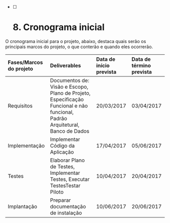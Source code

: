 * [ ] # 8. Cronograma inicial

O cronograma inicial para o projeto, abaixo, destaca quais serão os principais marcos do projeto, o que conterão e quando eles ocorrerão.

| **Fases/Marcos do projeto** | **Deliverables** | **Data de início prevista** | **Data de término prevista** |
| :--- | :--- | :--- | :--- |
| Requisitos | Documentos de: Visão e Escopo, Plano de Projeto, Especificação Funcional e não funcional, Padrão Arquitetural, Banco de Dados | 20/03/2017 | 03/04/2017 |
| Implementação | Implementar Código da Aplicação | 17/04/2017 | 05/06/2017 |
| Testes | Elaborar Plano de Testes, Implementar Testes, Executar TestesTestar Piloto | 10/04/2017 | 20/04/2017 |
| Implantação | Preparar documentação de instalação | 10/06/2017 | 20/06/2017 |

## 

## 



